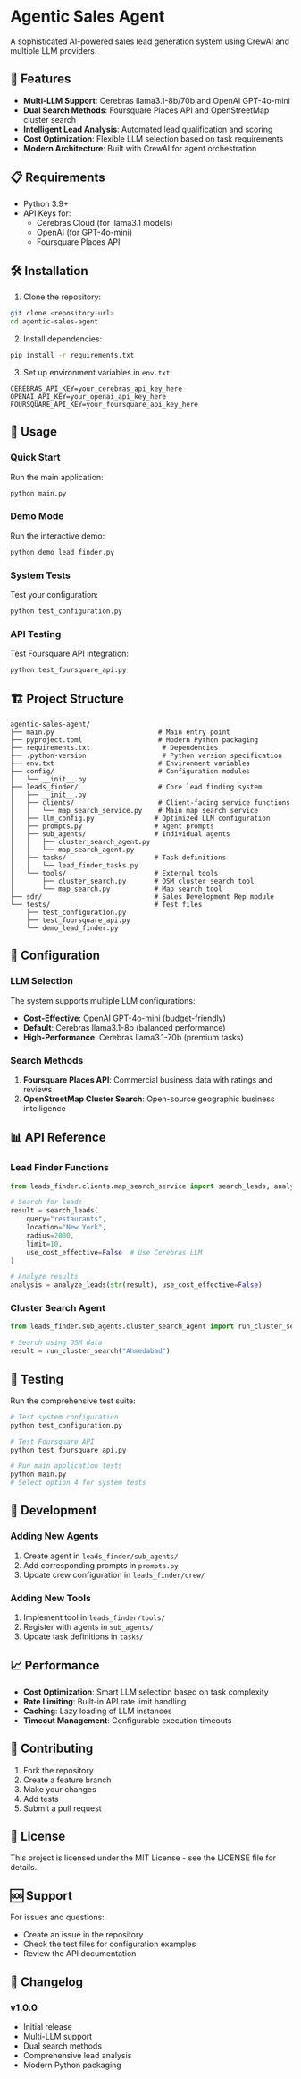 # Agentic Sales Agent

A sophisticated AI-powered sales lead generation system using CrewAI and multiple LLM providers.

## 🚀 Features

- **Multi-LLM Support**: Cerebras llama3.1-8b/70b and OpenAI GPT-4o-mini
- **Dual Search Methods**: Foursquare Places API and OpenStreetMap cluster search
- **Intelligent Lead Analysis**: Automated lead qualification and scoring
- **Cost Optimization**: Flexible LLM selection based on task requirements
- **Modern Architecture**: Built with CrewAI for agent orchestration

## 📋 Requirements

- Python 3.9+
- API Keys for:
  - Cerebras Cloud (for llama3.1 models)
  - OpenAI (for GPT-4o-mini)
  - Foursquare Places API

## 🛠️ Installation

1. Clone the repository:

```bash
git clone <repository-url>
cd agentic-sales-agent
```

2. Install dependencies:

```bash
pip install -r requirements.txt
```

3. Set up environment variables in `env.txt`:

```
CEREBRAS_API_KEY=your_cerebras_api_key_here
OPENAI_API_KEY=your_openai_api_key_here
FOURSQUARE_API_KEY=your_foursquare_api_key_here
```

## 🎯 Usage

### Quick Start

Run the main application:

```bash
python main.py
```

### Demo Mode

Run the interactive demo:

```bash
python demo_lead_finder.py
```

### System Tests

Test your configuration:

```bash
python test_configuration.py
```

### API Testing

Test Foursquare API integration:

```bash
python test_foursquare_api.py
```

## 🏗️ Project Structure

```
agentic-sales-agent/
├── main.py                          # Main entry point
├── pyproject.toml                   # Modern Python packaging
├── requirements.txt                  # Dependencies
├── .python-version                   # Python version specification
├── env.txt                          # Environment variables
├── config/                          # Configuration modules
│   └── __init__.py
├── leads_finder/                    # Core lead finding system
│   ├── __init__.py
│   ├── clients/                     # Client-facing service functions
│   │   └── map_search_service.py    # Main map search service
│   ├── llm_config.py               # Optimized LLM configuration
│   ├── prompts.py                  # Agent prompts
│   ├── sub_agents/                 # Individual agents
│   │   ├── cluster_search_agent.py
│   │   └── map_search_agent.py
│   ├── tasks/                      # Task definitions
│   │   └── lead_finder_tasks.py
│   └── tools/                      # External tools
│       ├── cluster_search.py       # OSM cluster search tool
│       └── map_search.py           # Map search tool
├── sdr/                            # Sales Development Rep module
└── tests/                          # Test files
    ├── test_configuration.py
    ├── test_foursquare_api.py
    └── demo_lead_finder.py
```

## 🔧 Configuration

### LLM Selection

The system supports multiple LLM configurations:

- **Cost-Effective**: OpenAI GPT-4o-mini (budget-friendly)
- **Default**: Cerebras llama3.1-8b (balanced performance)
- **High-Performance**: Cerebras llama3.1-70b (premium tasks)

### Search Methods

1. **Foursquare Places API**: Commercial business data with ratings and reviews
2. **OpenStreetMap Cluster Search**: Open-source geographic business intelligence

## 📊 API Reference

### Lead Finder Functions

```python
from leads_finder.clients.map_search_service import search_leads, analyze_leads

# Search for leads
result = search_leads(
    query="restaurants",
    location="New York",
    radius=2000,
    limit=10,
    use_cost_effective=False  # Use Cerebras LLM
)

# Analyze results
analysis = analyze_leads(str(result), use_cost_effective=False)
```

### Cluster Search Agent

```python
from leads_finder.sub_agents.cluster_search_agent import run_cluster_search

# Search using OSM data
result = run_cluster_search("Ahmedabad")
```

## 🧪 Testing

Run the comprehensive test suite:

```bash
# Test system configuration
python test_configuration.py

# Test Foursquare API
python test_foursquare_api.py

# Run main application tests
python main.py
# Select option 4 for system tests
```

## 🚀 Development

### Adding New Agents

1. Create agent in `leads_finder/sub_agents/`
2. Add corresponding prompts in `prompts.py`
3. Update crew configuration in `leads_finder/crew/`

### Adding New Tools

1. Implement tool in `leads_finder/tools/`
2. Register with agents in `sub_agents/`
3. Update task definitions in `tasks/`

## 📈 Performance

- **Cost Optimization**: Smart LLM selection based on task complexity
- **Rate Limiting**: Built-in API rate limit handling
- **Caching**: Lazy loading of LLM instances
- **Timeout Management**: Configurable execution timeouts

## 🤝 Contributing

1. Fork the repository
2. Create a feature branch
3. Make your changes
4. Add tests
5. Submit a pull request

## 📄 License

This project is licensed under the MIT License - see the LICENSE file for details.

## 🆘 Support

For issues and questions:

- Create an issue in the repository
- Check the test files for configuration examples
- Review the API documentation

## 🔄 Changelog

### v1.0.0

- Initial release
- Multi-LLM support
- Dual search methods
- Comprehensive lead analysis
- Modern Python packaging
